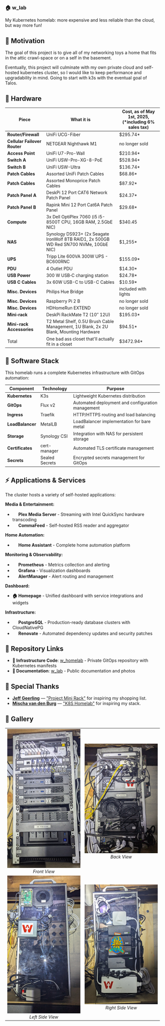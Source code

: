 ### 🏠 w_lab
My Kubernetes homelab: more expensive and less reliable than the cloud, but way more fun!


## 🤖 Motivation
The goal of this project is to give all of my networking toys a home that fits in the attic crawl-space or on a self in the basement.

Eventually, this project will culminate with my own private cloud and self-hosted kubernetes cluster, so I would like to keep performance and upgradability in mind. Going to start with k3s with the eventual goal of Talos.

## 🔧 Hardware
| Piece	| What it is | Cost, as of May 1st, 2025, (*including 6% sales tax) |
|-------|------------| --------------------------|
| **Router/Firewall** | UniFi UCG-Fiber | $295.74* |
| **Cellular Failover Router** | NETGEAR Nighthawk M1 | no longer sold |
| **Access Point** | UniFi U7-Pro-Wall | $210.94* |
| **Switch A** | UniFi USW-Pro-XG-8-PoE | $528.94* |
| **Switch B** | UniFi USW-Ultra | $136.74* |
| **Patch Cables** | Assorted UniFi Patch Cables | $68.86* |
| **Patch Cables** | Assorted Monoprice Patch Cables | $87.92* |
| **Patch Panel A** | DeskPi 12 Port CAT6 Network Patch Panel | $24.37* |
| **Patch Panel B** | Rapink Mini 12 Port Cat6A Patch Panel | $29.68* |
| **Compute**	| 3x Dell OptiPlex 7060 (i5 i5-8500T CPU, 16GB RAM, 2.5GbE NIC) | $340.45 |
| **NAS** | Synology DS923+ (2x Seagate IronWolf 8TB RAID1, 2x 500GB WD Red SN700 NVMe, 10GbE NIC) | $1,255* |
| **UPS**	| Tripp Lite 600VA 300W UPS - BC600RNC | $155.09* |
| **PDU**	| 4 Outlet PDU | $14.30* |
| **USB Power**	| 300 W USB‑C charging station | $24.78* |
| **USB C Cables**	| 3x 60W USB-C to USB-C Cables | $10.59* |
| **Misc. Devices** | Philips Hue Bridge | included with lights |
| **Misc. Devices** | Raspberry Pi 2 B | no longer sold |
| **Misc. Devices** | HDHomeRun EXTEND | no longer sold |
| **Mini‑rack** | DeskPi RackMate T2 (10″ 12U) | $195.03* |
| **Mini-rack Accessories** | T2 Metal Shelf, 0.5U Brush Cable Management, 1U Blank, 2x 2U Blank, Mounting Hardware | $94.51* |
| Total | One bad ass closet that'll actually fit in a closet| $3472.94* |



## 🧠 Software Stack
This homelab runs a complete Kubernetes infrastructure with GitOps automation:

| Component | Technology | Purpose |
|-----------|------------|---------|
| **Kubernetes** | K3s | Lightweight Kubernetes distribution |
| **GitOps** | Flux v2 | Automated deployment and configuration management |
| **Ingress** | Traefik | HTTP/HTTPS routing and load balancing |
| **LoadBalancer** | MetalLB | LoadBalancer implementation for bare metal |
| **Storage** | Synology CSI | Integration with NAS for persistent storage |
| **Certificates** | cert-manager | Automated TLS certificate management |
| **Secrets** | Sealed Secrets | Encrypted secrets management for GitOps |

## ⚡ Applications & Services
The cluster hosts a variety of self-hosted applications:

**Media & Entertainment:**
- **<img src="https://cdn.jsdelivr.net/gh/walkxcode/dashboard-icons/svg/plex.svg" width="16" height="16"> Plex Media Server** - Streaming with Intel QuickSync hardware transcoding
- **<img src="https://cdn.jsdelivr.net/gh/walkxcode/dashboard-icons/svg/rss.svg" width="16" height="16"> CommaFeed** - Self-hosted RSS reader and aggregator

**Home Automation:**
- **<img src="https://cdn.jsdelivr.net/gh/walkxcode/dashboard-icons/svg/home-assistant.svg" width="16" height="16"> Home Assistant** - Complete home automation platform

**Monitoring & Observability:**
- **<img src="https://cdn.jsdelivr.net/gh/walkxcode/dashboard-icons/svg/prometheus.svg" width="16" height="16"> Prometheus** - Metrics collection and alerting
- **<img src="https://cdn.jsdelivr.net/gh/walkxcode/dashboard-icons/svg/grafana.svg" width="16" height="16"> Grafana** - Visualization dashboards
- **<img src="https://cdn.jsdelivr.net/gh/walkxcode/dashboard-icons/svg/prometheus.svg" width="16" height="16"> AlertManager** - Alert routing and management

**Dashboard:**
- **🏠 Homepage** - Unified dashboard with service integrations and widgets

**Infrastructure:**
- **<img src="https://cdn.jsdelivr.net/gh/walkxcode/dashboard-icons/svg/postgresql.svg" width="16" height="16"> PostgreSQL** - Production-ready database clusters with CloudNativePG
- **<img src="https://cdn.jsdelivr.net/gh/walkxcode/dashboard-icons/svg/renovate.svg" width="16" height="16"> Renovate** - Automated dependency updates and security patches

## 🔗 Repository Links
- **🔧 Infrastructure Code**: [w_homelab](https://github.com/wielandtech/w_homelab) - Private GitOps repository with Kubernetes manifests
- **📸 Documentation**: [w_lab](https://github.com/wielandtech/w_lab) - Public documentation and photos

## 🙏 Special Thanks
* [**Jeff Geerling**](https://github.com/geerlingguy) — ["Project Mini Rack"](https://github.com/geerlingguy/mini-rack) for inspiring my shopping list.
* [**Mischa van den Burg**](https://github.com/mischavandenburg) — ["K8S Homelab"](https://github.com/mischavandenburg/homelab) for inspiring my stack.

## 📸 Gallery
<table>
  <tr>
    <td align="center" width="50%">
      <a href="https://raw.githubusercontent.com/wielandtech/w_lab/main/w_homelab_front.jpg" target="_blank">
        <img src="https://raw.githubusercontent.com/wielandtech/w_lab/main/w_homelab_front.jpg" alt="Homelab Front View" width="400" style="max-width: 100%; height: auto;">
      </a>
      <br><em>Front View</em>
    </td>
    <td align="center" width="50%">
      <a href="https://raw.githubusercontent.com/wielandtech/w_lab/main/w_homelab_back.jpg" target="_blank">
        <img src="https://raw.githubusercontent.com/wielandtech/w_lab/main/w_homelab_back.jpg" alt="Homelab Back View" width="400" style="max-width: 100%; height: auto;">
      </a>
      <br><em>Back View</em>
    </td>
  </tr>
  <tr>
    <td align="center" width="50%">
      <a href="https://raw.githubusercontent.com/wielandtech/w_lab/main/w_homelab_left.jpg" target="_blank">
        <img src="https://raw.githubusercontent.com/wielandtech/w_lab/main/w_homelab_left.jpg" alt="Homelab Left Side View" width="400" style="max-width: 100%; height: auto;">
      </a>
      <br><em>Left Side View</em>
    </td>
    <td align="center" width="50%">
      <a href="https://raw.githubusercontent.com/wielandtech/w_lab/main/w_homelab_right.jpg" target="_blank">
        <img src="https://raw.githubusercontent.com/wielandtech/w_lab/main/w_homelab_right.jpg" alt="Homelab Right Side View" width="400" style="max-width: 100%; height: auto;">
      </a>
      <br><em>Right Side View</em>
    </td>
  </tr>
</table>
